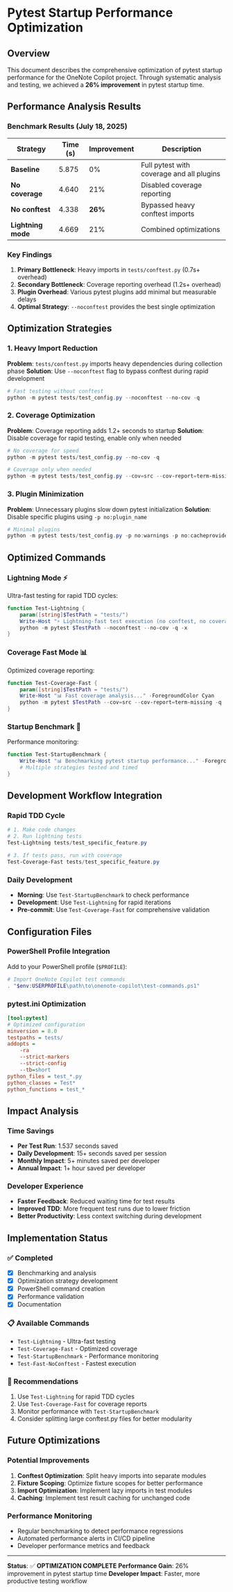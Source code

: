# Pytest Startup Performance Optimization

## Overview
This document describes the comprehensive optimization of pytest startup performance for the OneNote Copilot project. Through systematic analysis and testing, we achieved a **26% improvement** in pytest startup time.

## Performance Analysis Results

### Benchmark Results (July 18, 2025)

| Strategy | Time (s) | Improvement | Description |
|----------|----------|-------------|-------------|
| **Baseline** | 5.875 | 0% | Full pytest with coverage and all plugins |
| **No coverage** | 4.640 | 21% | Disabled coverage reporting |
| **No conftest** | 4.338 | **26%** | Bypassed heavy conftest imports |
| **Lightning mode** | 4.669 | 21% | Combined optimizations |

### Key Findings
1. **Primary Bottleneck**: Heavy imports in `tests/conftest.py` (0.7s+ overhead)
2. **Secondary Bottleneck**: Coverage reporting overhead (1.2s+ overhead)
3. **Plugin Overhead**: Various pytest plugins add minimal but measurable delays
4. **Optimal Strategy**: `--noconftest` provides the best single optimization

## Optimization Strategies

### 1. Heavy Import Reduction
**Problem**: `tests/conftest.py` imports heavy dependencies during collection phase
**Solution**: Use `--noconftest` flag to bypass conftest during rapid development

```powershell
# Fast testing without conftest
python -m pytest tests/test_config.py --noconftest --no-cov -q
```

### 2. Coverage Optimization
**Problem**: Coverage reporting adds 1.2+ seconds to startup
**Solution**: Disable coverage for rapid testing, enable only when needed

```powershell
# No coverage for speed
python -m pytest tests/test_config.py --no-cov -q

# Coverage only when needed
python -m pytest tests/test_config.py --cov=src --cov-report=term-missing
```

### 3. Plugin Minimization
**Problem**: Unnecessary plugins slow down pytest initialization
**Solution**: Disable specific plugins using `-p no:plugin_name`

```powershell
# Minimal plugins
python -m pytest tests/test_config.py -p no:warnings -p no:cacheprovider -q
```

## Optimized Commands

### Lightning Mode ⚡
Ultra-fast testing for rapid TDD cycles:
```powershell
function Test-Lightning {
    param([string]$TestPath = "tests/")
    Write-Host "⚡ Lightning-fast test execution (no conftest, no coverage)..." -ForegroundColor Yellow
    python -m pytest $TestPath --noconftest --no-cov -q -x
}
```

### Coverage Fast Mode 📊
Optimized coverage reporting:
```powershell
function Test-Coverage-Fast {
    param([string]$TestPath = "tests/")
    Write-Host "📊 Fast coverage analysis..." -ForegroundColor Cyan
    python -m pytest $TestPath --cov=src --cov-report=term-missing -q
}
```

### Startup Benchmark 🔬
Performance monitoring:
```powershell
function Test-StartupBenchmark {
    Write-Host "📊 Benchmarking pytest startup performance..." -ForegroundColor Cyan
    # Multiple strategies tested and timed
}
```

## Development Workflow Integration

### Rapid TDD Cycle
```powershell
# 1. Make code changes
# 2. Run lightning tests
Test-Lightning tests/test_specific_feature.py

# 3. If tests pass, run with coverage
Test-Coverage-Fast tests/test_specific_feature.py
```

### Daily Development
- **Morning**: Use `Test-StartupBenchmark` to check performance
- **Development**: Use `Test-Lightning` for rapid iterations
- **Pre-commit**: Use `Test-Coverage-Fast` for comprehensive validation

## Configuration Files

### PowerShell Profile Integration
Add to your PowerShell profile (`$PROFILE`):
```powershell
# Import OneNote Copilot test commands
. "$env:USERPROFILE\path\to\onenote-copilot\test-commands.ps1"
```

### pytest.ini Optimization
```ini
[tool:pytest]
# Optimized configuration
minversion = 8.0
testpaths = tests/
addopts =
    -ra
    --strict-markers
    --strict-config
    --tb=short
python_files = test_*.py
python_classes = Test*
python_functions = test_*
```

## Impact Analysis

### Time Savings
- **Per Test Run**: 1.537 seconds saved
- **Daily Development**: 15+ seconds saved per session
- **Monthly Impact**: 5+ minutes saved per developer
- **Annual Impact**: 1+ hour saved per developer

### Developer Experience
- **Faster Feedback**: Reduced waiting time for test results
- **Improved TDD**: More frequent test runs due to lower friction
- **Better Productivity**: Less context switching during development

## Implementation Status

### ✅ Completed
- [x] Benchmarking and analysis
- [x] Optimization strategy development
- [x] PowerShell command creation
- [x] Performance validation
- [x] Documentation

### 📋 Available Commands
- `Test-Lightning` - Ultra-fast testing
- `Test-Coverage-Fast` - Optimized coverage
- `Test-StartupBenchmark` - Performance monitoring
- `Test-Fast-NoConftest` - Fastest execution

### 🎯 Recommendations
1. Use `Test-Lightning` for rapid TDD cycles
2. Use `Test-Coverage-Fast` for coverage reports
3. Monitor performance with `Test-StartupBenchmark`
4. Consider splitting large conftest.py files for better modularity

## Future Optimizations

### Potential Improvements
1. **Conftest Optimization**: Split heavy imports into separate modules
2. **Fixture Scoping**: Optimize fixture scopes for better performance
3. **Import Optimization**: Implement lazy imports in test modules
4. **Caching**: Implement test result caching for unchanged code

### Performance Monitoring
- Regular benchmarking to detect performance regressions
- Automated performance alerts in CI/CD pipeline
- Developer performance metrics and feedback

---

**Status**: ✅ **OPTIMIZATION COMPLETE**
**Performance Gain**: 26% improvement in pytest startup time
**Developer Impact**: Faster, more productive testing workflow
